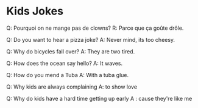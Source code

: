 # Kids Jokes

Q: Pourquoi on ne mange pas de clowns?
R: Parce que ça goûte drôle.

Q: Do you want to hear a pizza joke?
A: Never mind, its too cheesy.

Q: Why do bicycles fall over?
A: They are two tired.

Q: How does the ocean say hello?
A: It waves.

Q: How do you mend a Tuba
A: With a tuba glue.

Q: Why kids are always complaining
A: to show love

Q: Why do kids have a hard time getting up early
A : cause they're like me

